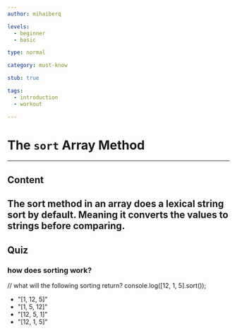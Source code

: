 ```yaml
---
author: mihaiberq

levels:
  - beginner
  - basic

type: normal

category: must-know

stub: true

tags:
  - introduction
  - workout

---
```

# The `sort` Array Method

---
## Content

The sort method in an array does a lexical string sort by default. Meaning it converts the values to strings before comparing.
---
## Quiz 

### how does sorting work?

// what will the following sorting return?
console.log([12, 1, 5].sort());

* "[1, 12, 5]"
* "[1, 5, 12]"
* "[12, 5, 1]"
* "[12, 1, 5]"
